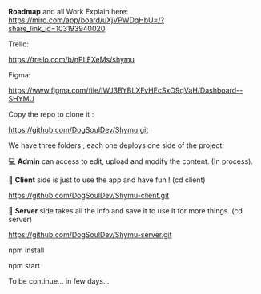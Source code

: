 **Roadmap** and all Work Explain here:
https://miro.com/app/board/uXjVPWDqHbU=/?share_link_id=103193940020

Trello:

https://trello.com/b/nPLEXeMs/shymu

Figma:

https://www.figma.com/file/IWJ3BYBLXFvHEcSxO9qVaH/Dashboard--SHYMU

Copy the repo to clone it :

https://github.com/DogSoulDev/Shymu.git

We have three folders , each one deploys one side of the project:

💻 **Admin** can access to edit, upload and modify the content. (In process).

🙋 **Client** side is just to use the app and have fun !  (cd client)

https://github.com/DogSoulDev/Shymu-client.git

💾 **Server** side takes all the info and save it to use it for more things. (cd server)

https://github.com/DogSoulDev/Shymu-server.git

npm install

npm start

To be continue... in few days...
